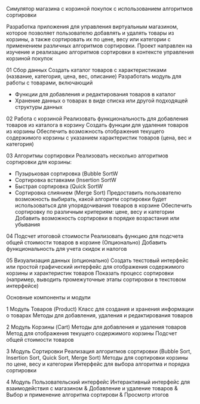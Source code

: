 Симулятор магазина с корзиной 
покупок с использованием 
алгоритмов сортировки

Разработка приложения для управления виртуальным магазином, 
которое позволяет пользователю добавлять и удалять товары из 
корзины, а также сортировать их по цене, весу или категории с 
применением различных алгоритмов сортировки. Проект направлен 
на изучение и реализацию алгоритмов сортировки в контексте 
управления корзиной покупок

01 Сбор данных
Создать каталог товаров с характеристиками (название, категория, 
цена, вес, описание)
Разработать модуль для работы с товарами, включающий
- Функции для добавления и редактирования товаров в каталог
- Хранение данных о товарах в виде списка или другой подходящей 
структуры данных

02 Работа с корзиной
Реализовать функциональность для добавления товаров 
из каталога в корзину
Создать функции для удаления товаров из корзины
Обеспечить возможность отображения текущего содержимого 
корзины с указанием характеристик товаров (цена, вес и категория)

03 Алгоритмы сортировки
Реализовать несколько алгоритмов сортировки для корзины:
- Пузырьковая сортировка (Bubble SortW
- Сортировка вставками (Insertion SortW
- Быстрая сортировка (Quick SortW
- Сортировка слиянием (Merge Sort)
Предоставить пользователю возможность выбирать, какой 
алгоритм сортировки будет использоваться для упорядочивания 
товаров в корзине
Обеспечить сортировку по различным критериям: 
цене, весу и категории
Добавить возможность сортировки в порядке возрастания или 
убывания

04 Подсчет итоговой стоимости
Реализовать функцию для подсчета общей стоимости товаров в корзине
(Опционально) Добавить функциональность для учета скидок и налогов

05 Визуализация данных (опционально)
Создать текстовый интерфейс или простой графический интерфейс 
для отображения содержимого корзины и характеристик товаров
Показать процесс сортировки (например, выводить промежуточные 
этапы сортировки в текстовом интерфейсе)


Основные компоненты и модули

1 Модуль
Товаров (Product)
Класс для создания и хранения информации о товарах
Методы для добавления, удаления и редактирования товаров

2 Модуль
Корзины (Cart)
Методы для добавления и удаления товаров
Метод для отображения текущего содержимого корзины
Подсчет общей стоимости товаров

3 Модуль
Сортировки
Реализация алгоритмов сортировки (Bubble Sort, Insertion 
Sort, Quick Sort, Merge Sort)
Методы для сортировки корзины по цене, весу и категории
Интерфейс для выбора алгоритма и порядка сортировки

4 Модуль
Пользовательский интерфейс
Интерактивный интерфейс для взаимодействия с магазином
& Добавление и удаление товаров
& Выбор и применение алгоритма сортирови
& Просмотр итогов

